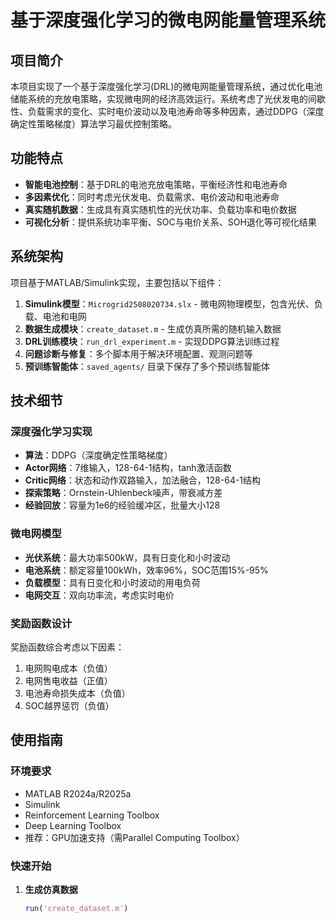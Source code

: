 # 基于深度强化学习的微电网能量管理系统

## 项目简介

本项目实现了一个基于深度强化学习(DRL)的微电网能量管理系统，通过优化电池储能系统的充放电策略，实现微电网的经济高效运行。系统考虑了光伏发电的间歇性、负载需求的变化、实时电价波动以及电池寿命等多种因素，通过DDPG（深度确定性策略梯度）算法学习最优控制策略。

## 功能特点

- **智能电池控制**：基于DRL的电池充放电策略，平衡经济性和电池寿命
- **多因素优化**：同时考虑光伏发电、负载需求、电价波动和电池寿命
- **真实随机数据**：生成具有真实随机性的光伏功率、负载功率和电价数据
- **可视化分析**：提供系统功率平衡、SOC与电价关系、SOH退化等可视化结果

## 系统架构

项目基于MATLAB/Simulink实现，主要包括以下组件：

1. **Simulink模型**：`Microgrid2508020734.slx` - 微电网物理模型，包含光伏、负载、电池和电网
2. **数据生成模块**：`create_dataset.m` - 生成仿真所需的随机输入数据
3. **DRL训练模块**：`run_drl_experiment.m` - 实现DDPG算法训练过程
4. **问题诊断与修复**：多个脚本用于解决环境配置、观测问题等
5. **预训练智能体**：`saved_agents/` 目录下保存了多个预训练智能体

## 技术细节

### 深度强化学习实现

- **算法**：DDPG（深度确定性策略梯度）
- **Actor网络**：7维输入，128-64-1结构，tanh激活函数
- **Critic网络**：状态和动作双路输入，加法融合，128-64-1结构
- **探索策略**：Ornstein-Uhlenbeck噪声，带衰减方差
- **经验回放**：容量为1e6的经验缓冲区，批量大小128

### 微电网模型

- **光伏系统**：最大功率500kW，具有日变化和小时波动
- **电池系统**：额定容量100kWh，效率96%，SOC范围15%-95%
- **负载模型**：具有日变化和小时波动的用电负荷
- **电网交互**：双向功率流，考虑实时电价

### 奖励函数设计

奖励函数综合考虑以下因素：
1. 电网购电成本（负值）
2. 电网售电收益（正值）
3. 电池寿命损失成本（负值）
4. SOC越界惩罚（负值）

## 使用指南

### 环境要求

- MATLAB R2024a/R2025a
- Simulink
- Reinforcement Learning Toolbox
- Deep Learning Toolbox
- 推荐：GPU加速支持（需Parallel Computing Toolbox）

### 快速开始

1. **生成仿真数据**
   ```matlab
   run('create_dataset.m')